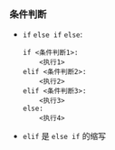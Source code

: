 ### 条件判断
* `if` `else if` `else`:
    ```
    if <条件判断1>:
        <执行1>
    elif <条件判断2>:
        <执行2>
    elif <条件判断3>:
        <执行3>
    else:
        <执行4>
    ```


* `elif` 是 `else if` 的缩写
